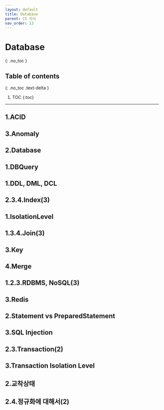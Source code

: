 ```yaml
---
layout: default
title: Database
parent: CS 지식
nav_order: 13
---
```


# Database
{: .no_toc }

## Table of contents
{: .no_toc .text-delta }

1. TOC
{:toc}

---

## 1.ACID

## 3.Anomaly

## 2.Database

## 1.DBQuery

## 1.DDL, DML, DCL

## 2.3.4.Index(3)

## 1.IsolationLevel

## 1.3.4.Join(3)

## 3.Key

## 4.Merge

## 1.2.3.RDBMS, NoSQL(3)

## 3.Redis

## 2.Statement vs PreparedStatement

## 3.SQL Injection

## 2.3.Transaction(2)

## 3.Transaction Isolation Level

## 2.교착상태

## 2.4.정규화에 대해서(2)